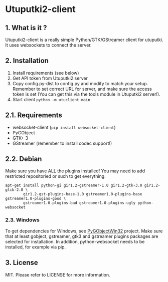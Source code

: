 # Utuputki2-client

## 1. What is it ?

Utuputki2-client is a really simple Python/GTK/GStreamer client for utuputki. It uses websockets to connect the server.

## 2. Installation

1. Install requirements (see below)
2. Get API token from Utuputki2 server
3. Copy config.py-dist to config.py and modify to match your setup. Remember to set correct URL for server, and make
   sure the access token is set (You can get this via the tools module in Utuputki2 server!).
4. Start client `python -m utuclient.main`

## 2.1. Requirements

* websocket-client (`pip install websocket-client`)
* PyGObject
* GTK+ 3
* GStreamer (remember to install codec support!)

## 2.2. Debian

Make sure you have ALL the plugins installed! You may need to add restricted repositoried or such to get everything.

```
apt-get install python-gi gir1.2-gstreamer-1.0 gir1.2-gtk-3.0 gir1.2-glib-2.0 \
        gir1.2-gst-plugins-base-1.0 gstreamer1.0-plugins-base gstreamer1.0-plugins-good \
        gstreamer1.0-plugins-bad gstreamer1.0-plugins-ugly python-websocket
```

### 2.3. Windows

To get dependencies for Windows, see [PyGObjectWin32](http://sourceforge.net/projects/pygobjectwin32/) project. 
Make sure that at least gobject, gstreamer, gtk3 and gstreamer plugins packages are selected for installation.
In addition, python-websocket needs to be installed, for example via pip.

## 3. License

MIT. Please refer to LICENSE for more information.
